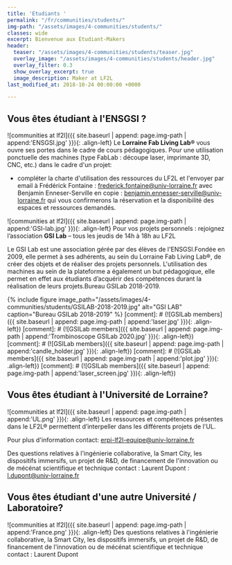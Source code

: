 ```yaml
---
title: 'Etudiants '
permalink: "/fr/communities/students/"
img-path: "/assets/images/4-communities/students/"
classes: wide
excerpt: Bienvenue aux Etudiant-Makers
header:
  teaser: "/assets/images/4-communities/students/teaser.jpg"
  overlay_image: "/assets/images/4-communities/students/header.jpg"
  overlay_filter: 0.3
  show_overlay_excerpt: true
  image_description: Maker at LF2L
last_modified_at: 2018-10-24 00:00:00 +0000

---
```



## Vous êtes étudiant à l'ENSGSI ?


![communities at lf2l]({{ site.baseurl | append: page.img-path | append:'ENSGSI.jpg' }}){: .align-left}
Le **Lorraine Fab Living Lab®** vous ouvre ses portes dans le cadre de cours pédagogiques. Pour une utilisation ponctuelle des machines (type FabLab : découpe laser, imprimante 3D, CNC, etc.) dans le cadre d'un projet: 

- compléter la charte d'utilisation des ressources du LF2L et l'envoyer par email à Frédérick Fontaine : frederick.fontaine@univ-lorraine.fr avec Benjamin Enneser-Serville en copie : benjamin.ennesser-serville@univ-lorraine.fr
qui vous confirmerons la réservation et la disponibilité des espaces et ressources demandés.

![communities at lf2l]({{ site.baseurl | append: page.img-path | append:'GSI-lab.jpg' }}){: .align-left}
Pour vos projets personnels : rejoignez l’association **GSI Lab** – tous les jeudis de 14h à 18h au LF2L

Le GSI Lab est une association gérée par des élèves de l'ENSGSI.Fondée en 2009, elle permet à ses adhérents, au sein du Lorraine Fab Living Lab®, de créer  des  objets  et  de  réaliser  des  projets  personnels.  L'utilisation  des machines  au  sein  de  la  plateforme  a  également  un  but  pédagogique,  elle permet en  effet aux étudiants d’acquérir des compétences durant la réalisation de leurs projets.Bureau GSILab 2018-2019.



{% include figure 
    image_path="/assets/images/4-communities/students/GSILAB-2018-2019.jpg" alt="GSI LAB" 
    caption="Bureau GSILab 2018-2019" 
%}
[comment]: # (![GSILab members]({{ site.baseurl | append: page.img-path | append:'laser.jpg' }}){: .align-left})
[comment]: # (![GSILab members]({{ site.baseurl | append: page.img-path | append:'Trombinoscope GSILab 2020.jpg' }}){: .align-left})
[comment]: # (![GSILab members]({{ site.baseurl | append: page.img-path | append:'candle_holder.jpg' }}){: .align-left})
[comment]: # (![GSILab members]({{ site.baseurl | append: page.img-path | append:'plot.jpg' }}){: .align-left})
[comment]: # (![GSILab members]({{ site.baseurl | append: page.img-path | append:'laser_screen.jpg' }}){: .align-left})




## Vous êtes étudiant à l'Université de Lorraine?

![communities at lf2l]({{ site.baseurl | append: page.img-path | append:'UL.png' }}){: .align-left}
Les ressources et compétences présentes dans le LF2L® permettent d’interpeller dans les différents projets de l'UL.

Pour plus d'information contact: erpi-lf2l-equipe@univ-lorraine.fr

Des questions relatives à l'ingénierie collaborative, la Smart City, les dispositifs immersifs, un projet de R&D, de financement de l'innovation ou de mécénat scientifique et technique contact : Laurent Dupont : l.dupont@univ-lorraine.fr

## Vous êtes étudiant d'une autre Université / Laboratoire?

![communities at lf2l]({{ site.baseurl | append: page.img-path | append:'France.png' }}){: .align-left}
Des questions relatives à l'ingénierie collaborative, la Smart City, les dispositifs immersifs, un projet de R&D, de financement de l'innovation ou de mécénat scientifique et technique contact : Laurent Dupont

